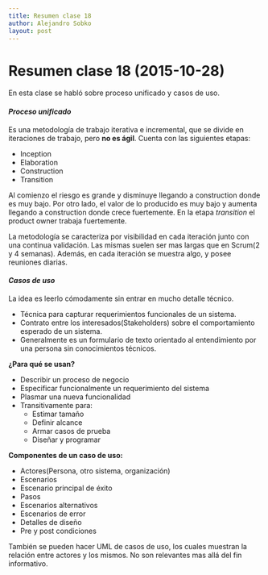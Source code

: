 ```yaml
---
title: Resumen clase 18
author: Alejandro Sobko
layout: post
---
```


Resumen clase 18 (2015-10-28)
==============================

En esta clase se habló sobre proceso unificado y casos de uso.
#### *Proceso unificado*
Es una metodología de trabajo iterativa e incremental, que se divide en iteraciones de trabajo, pero **no es ágil**.
Cuenta con las siguientes etapas:
- Inception
- Elaboration
- Construction
- Transition

Al comienzo el riesgo es grande y disminuye llegando a construction donde es muy bajo. Por otro lado, el valor de lo producido es muy bajo y aumenta llegando a construction donde crece fuertemente.
En la etapa *transition* el product owner trabaja fuertemente.

La metodología se caracteriza por visibilidad en cada iteración junto con una continua validación. Las mismas suelen ser mas largas que en Scrum(2 y 4 semanas). Además, en cada iteración se muestra algo, y posee reuniones diarias.

#### *Casos de uso*
La idea es leerlo cómodamente sin entrar en mucho detalle técnico.
- Técnica para capturar requerimientos funcionales de un sistema.
- Contrato entre los interesados(Stakeholders) sobre el comportamiento esperado de un sistema.
- Generalmente es un formulario de texto orientado al entendimiento por una persona sin conocimientos técnicos.

**¿Para qué se usan?**
- Describir un proceso de negocio
- Especificar funcionalmente un requerimiento del sistema
- Plasmar una nueva funcionalidad
- Transitivamente para:
	- Estimar tamaño
	- Definir alcance
	- Armar casos de prueba
	- Diseñar y programar

**Componentes de un caso de uso:**
- Actores(Persona, otro sistema, organización)
- Escenarios
- Escenario principal de éxito
- Pasos
- Escenarios alternativos
- Escenarios de error
- Detalles de diseño
- Pre y post condiciones

También se pueden hacer UML de casos de uso, los cuales muestran la relación entre actores y los mismos. No son relevantes mas allá del fin informativo.